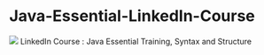 # Java-Essential-LinkedIn-Course
![](https://visitor-badge.glitch.me/badge?page_id=itsmeshibintmz.Java-Essential-LinkedIn-Course)
LinkedIn Course : Java Essential Training, Syntax and Structure